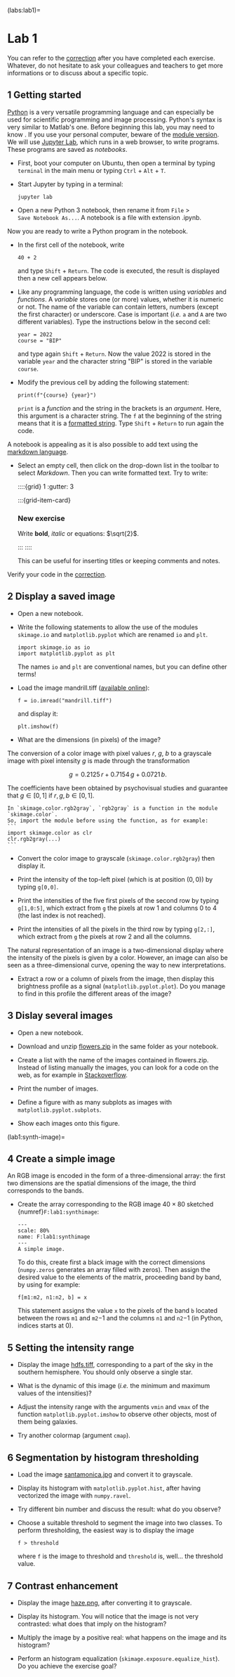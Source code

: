 (labs:lab1)=
# Lab 1

You can refer to the [correction](labs:cor11) after you have completed each exercise.
Whatever, do not hesitate to ask your colleagues and teachers to get more informations or to discuss about a specific topic.


<!-- >> En TP (mais aussi parfois en cours) : demander d'afficher systématiquement la colorbar. Cela permet notamment d'éviter de travailler à la fois avec des images en int (0-255) et float (0-1). -->

<!-- >> Profil 3D : utiliser une image plus simple (une somme de gaussienne par exemple) car le profil y est plus clair. -->

<!-- >> Astuce : superposer des points ou une ligne sur une image (en prévision de Harris) (google/stackoverflow...) -->

<!-- >> Astuce : comparer deux images (par ex : skimage.util.compare_images). Cf https://scikit-image.org/docs/dev/auto_examples/applications/plot_image_comparison.html#sphx-glr-auto-examples-applications-plot-image-comparison-py (google/stackoverflow...) -->

<!-- >> 2022-2023 : En TP, demander une conclusion à la fin de chaque séance ou exo, dans le but de leur faire apprendre à synthétiser et de prendre du recul ? Entraîner les étus à la PC et la recherche reproductible : préciser le niveau de détails attendus. -->

<!-- >> Rajouter, pour l'histogramme, quelle transformation est à faire pour passer de l'histo d'une image à un histo particulier ? (constant => égalisation, linéaire, autre...) -->

<!-- Exo supplémentaire : affichage d'une image hyperspectrale.
  L'image hyperspectrale Indian\_pines.mat est de taille $145\times145$ pixels et contient 220 bandes spectrales.
  \item Affichez la dixième bande de l'image.
  \item Créez une composition RVB de l'image et affichez-la.
  Vous pouvez pour cela avoir besoin d'effectuer une moyenne (\syntax{mean})
  et de normaliser les bandes pour forcer leurs intensités à être entre 0 et 1.
  \item Affichez les spectres de quelques pixels, par exemple les pixels (34,106), (47,20) et (91,136).
  Utilisez la fonction \syntax{squeeze} qui permet d'éliminer les dimensions vide d'une matrice 3D.
  L'image hyperspectrale Indian\_pines.mat a été capturée en 1992 par le capteur Aviris
  au dessus de champs dans l'Indiana, États-Unis.
  C'est une image de $145\times145$ pixels et 220 bandes spectrales réparties entre 400 et 2500 nm. -->
  
<!-- Exo supplémentaire : addition de plusieurs images pour constater que le bruit diminue -->

<!-- Exo supplémentaire : représenter l'histogramme d'une image simple 4x4. -->

<!-- Exo supplémentaire : influence du nb de bins -->




## 1 Getting started

[Python](https://www.python.org/) is a very versatile programming language and can especially be used for scientific programming and image processing.
Python's syntax is very similar to Matlab's one.
Before beginning this lab, you may need to know [](python).
If you use your personal computer, beware of the [module version](python:writing-code).
We will use [Jupyter Lab](https://jupyterlab.readthedocs.io/en/latest/index.html), which runs in a web browser, to write programs.
These programs are saved as _notebooks_.


* First, boot your computer on Ubuntu, then open a terminal by typing `terminal` in the main menu or typing `Ctrl` + `Alt` + `T`.

* Start Jupyter by typing in a terminal:
  ```
  jupyter lab
  ```

* Open a new Python 3 notebook, then rename it from `File` > `Save Notebook As...`.
  A notebook is a file with extension .ipynb.
  
Now you are ready to write a Python program in the notebook.

* In the first cell of the notebook, write
  ```
  40 + 2
  ```
  and type `Shift` + `Return`.
  The code is executed, the result is displayed then a new cell appears below.

* Like any programming language, the code is written using _variables_ and _functions_.
  A _variable_  stores one (or more) values, whether it is numeric or not.
  The name of the variable can contain letters, numbers (except the first character) or underscore.
  Case is important (_i.e._ `a` and `A` are two different variables).
  Type the instructions below in the second cell:
  ```
  year = 2022
  course = "BIP"
  ```
  and type again `Shift` + `Return`.
  Now the value 2022 is stored in the variable `year`
  and the character string "BIP" is stored in the variable `course`.

* Modify the previous cell by adding the following statement:
  ```
  print(f"{course} {year}")
  ```
  `print` is a _function_ and the string in the brackets is an _argument_.
  Here, this argument is a character string.
  The `f` at the beginning of the string means that it is
  a [formatted string](https://he-arc.github.io/livre-python/fstrings/index.html).
  Type `Shift` + `Return` to run again the code.

A notebook is appealing as it is also possible to add text using the [markdown language](https://en.wikipedia.org/wiki/Markdown).

* Select an empty cell, then click on the drop-down list in the toolbar to select _Markdown_.
  Then you can write formatted text.
  Try to write:
  
  ::::{grid} 1
  :gutter: 3
  
  :::{grid-item-card}
  <html><h3>New exercise</h3></html>
  
  Write **bold**, _italic_ or equations: $\sqrt{2}$.
  
  :::
  ::::
  
  This can be useful for inserting titles or keeping comments and notes.
  
Verify your code in the [correction](labs:cor11).


## 2 Display a saved image

* Open a new notebook.

* Write the following statements to allow the use of the modules
  `skimage.io` and `matplotlib.pyplot`
  which are renamed `io` and `plt`.
  ```
  import skimage.io as io
  import matplotlib.pyplot as plt
  ```
  
  The names `io` and `plt` are conventional names, but you can define other terms!
  
* Load the image mandrill.tiff
  ([available online](http://sipi.usc.edu/database/database.php?volume=misc&image=10)):
  ```
  f = io.imread("mandrill.tiff")
  ```
  
  and display it:
  
  ```
  plt.imshow(f)
  ```

* What are the dimensions (in pixels) of the image?

The conversion of a color image with pixel values $r$, $g$, $b$ to a grayscale image with pixel intensity $g$ is made through the transformation

$$
  g = 0.2125 \, r + 0.7154 \, g + 0.0721 \, b.
$$

The coefficients have been obtained by psychovisual studies and guarantee that $g\in[0,1]$ if $r,g,b\in[0,1]$.

````{margin}
In `skimage.color.rgb2gray`, `rgb2gray` is a function in the module `skimage.color`.
So, import the module before using the function, as for example:
```
import skimage.color as clr
clr.rgb2gray(...)
```
````

* Convert the color image to grayscale (`skimage.color.rgb2gray`) then display it.

* Print the intensity of the top-left pixel (which is at position $(0,0)$) by typing `g[0,0]`.

* Print the intensities of the five first pixels of the second row by typing `g[1,0:5]`,
  which extract from `g` the pixels at row 1 and columns 0 to 4 (the last index is not reached).

* Print the intensities of all the pixels in the third row by typing `g[2,:]`,
  which extract from `g` the pixels at row 2 and all the columns.

The natural representation of an image is a two-dimensional display where the intensity of the pixels is given by a color.
However, an image can also be seen as a three-dimensional curve, opening the way to new interpretations.

* Extract a row or a column of pixels from the image,
  then display this brightness profile as a signal (`matplotlib.pyplot.plot`).
  Do you manage to find in this profile the different areas of the image?


## 3 Dislay several images

* Open a new notebook.

* Download and unzip <a href="../_static/data/flowers.zip">flowers.zip</a> in the same folder as your notebook.

* Create a list with the name of the images contained in flowers.zip.
  Instead of listing manually the images, you can look for a code on the web, as for example in
  [Stackoverflow](https://stackoverflow.com/questions/57451177/python3-create-list-of-image-in-a-folder).
  
* Print the number of images.

* Define a figure with as many subplots as images with `matplotlib.pyplot.subplots`.

* Show each images onto this figure.


(lab1:synth-image)=
## 4 Create a simple image

An RGB image is encoded in the form of a three-dimensional array:
the first two dimensions are the spatial dimensions of the image, the third corresponds to the bands.

* Create the array corresponding to the RGB image $40 \times 80$ sketched {numref}`F:lab1:synthimage`:
  
  ```{figure} synthimage.png
  ---
  scale: 80%
  name: F:lab1:synthimage
  ---
  A simple image.
  ```
  
  To do this, create first a black image with the correct dimensions
  (`numpy.zeros` generates an array filled with zeros).
  Then assign the desired value to the elements of the matrix, proceeding band by band, by using for example:
  
  ```
  f[m1:m2, n1:n2, b] = x
  ```
  
  This statement assigns the value `x` to the pixels of the band `b` located between the rows `m1` and `m2`$-1$ and the columns `n1` and `n2`$-1$
  (in Python, indices starts at 0).
  
  
## 5 Setting the intensity range

* Display the image <a href="../_static/data/hdfs.tiff">hdfs.tiff</a>, corresponding to a part of the sky in the southern hemisphere.
  You should only observe a single star.

* What is the dynamic of this image (_i.e._ the minimum and maximum values of the intensities)?

* Adjust the intensity range with the arguments `vmin` and `vmax` of the function `matplotlib.pyplot.imshow`
  to observe other objects, most of them being galaxies.

* Try another colormap (argument `cmap`).


## 6 Segmentation by histogram thresholding

* Load the image <a href="../_static/data/santamonica.jpg">santamonica.jpg</a> and convert it to grayscale.

* Display its histogram with `matplotlib.pyplot.hist`,
  after having vectorized the image with `numpy.ravel`.
  
* Try different bin number and discuss the result: what do you observe?

* Choose a suitable threshold to segment the image into two classes.
  To perform thresholding, the easiest way is to display the image
  ```
  f > threshold
  ```
  where `f` is the image to threshold and `threshold` is, well... the threshold value.
  
## 7 Contrast enhancement

* Display the image <a href="../_static/data/haze.png">haze.png</a>, after converting it to grayscale.

* Display its histogram.
  You will notice that the image is not very contrasted: what does that imply on the histogram?

* Multiply the image by a positive real: what happens on the image and its histogram?

* Perform an histogram equalization (`skimage.exposure.equalize_hist`).
  Do you achieve the exercise goal?
  
  
<!-- Exo supplémentaire : affichage d'une image hyperspectrale.
  L'image hyperspectrale Indian\_pines.mat est de taille $145\times145$ pixels et contient 220 bandes spectrales.
  \item Affichez la dixième bande de l'image.
  \item Créez une composition RVB de l'image et affichez-la.
  Vous pouvez pour cela avoir besoin d'effectuer une moyenne (\syntax{mean})
  et de normaliser les bandes pour forcer leurs intensités à être entre 0 et 1.
  \item Affichez les spectres de quelques pixels, par exemple les pixels (34,106), (47,20) et (91,136).
  Utilisez la fonction \syntax{squeeze} qui permet d'éliminer les dimensions vide d'une matrice 3D.
  L'image hyperspectrale Indian\_pines.mat a été capturée en 1992 par le capteur Aviris
  au dessus de champs dans l'Indiana, États-Unis.
  C'est une image de $145\times145$ pixels et 220 bandes spectrales réparties entre 400 et 2500 nm. -->
  
<!-- Exo supplémentaire : addition de plusieurs images pour constater que le bruit diminue -->

<!-- Exo supplémentaire : représenter l'histogramme d'une image simple 4x4. -->